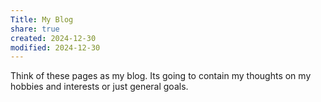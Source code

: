 ```yaml
---
Title: My Blog
share: true
created: 2024-12-30
modified: 2024-12-30
---
```


Think of these pages as my blog. Its going to contain my thoughts on my hobbies and interests or just general goals. 
